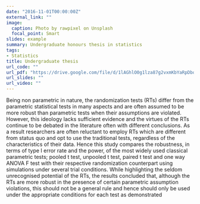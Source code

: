 ```yaml
---
date: "2016-11-01T00:00:00Z"
external_link: ""
image:
  caption: Photo by rawpixel on Unsplash
  focal_point: Smart
slides: example
summary: Undergraduate honours thesis in statistics
tags:
- Statistics
title: Undergraduate thesis
url_code: ""
url_pdf: "https://drive.google.com/file/d/1lAGhlO0g1lza87g2vxmKbYaRpDbo_1Mk/view?usp=sharing"
url_slides: ""
url_video: ""
---
```


Being non parametric in nature, the randomization tests (RTs) differ from the parametric statistical tests in many aspects and are often assumed to be more robust than parametric tests when their assumptions are violated. However, this ideology lacks sufficient evidence and the virtues of the RTs continue to be debated in the literature often with different conclusions. As a result researchers are often reluctant to employ RTs which are different from status quo and opt to use the traditional tests, regardless of the characteristics of their data. Hence this study compares the robustness, in terms of type I error rate and the power, of the most widely used classical parametric tests; pooled t test, unpooled t test, paired t test and one way ANOVA F test with their respective randomization counterpart using simulations under several trial conditions. While highlighting the seldom unrecognised potential of the RTs, the results concluded that, although the RTs are more robust in the presence of certain parametric assumption violations, this should not be a general rule and hence should only be used under the appropriate conditions for each test as demonstrated
